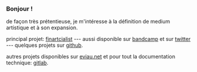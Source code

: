 ### Bonjour ! 

de façon très prétentieuse, je m'intéresse à la définition de medium artistique et à son expansion.

principal projet: [finartcialist](https://www.finartcialist.com) --- aussi disponible sur [bandcamp](https://finartcialist.bandcamp.com) et sur [twitter](https://www.twitter.com/finartcialist) --- quelques projets sur [github](https://www.github.com/finartcialist).

autres projets disponibles sur [eviau.net](https://www.eviau.net) et pour tout la documentation technique: [gitlab](https://www.gitlab.com/eviau).

